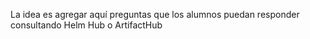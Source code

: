 La idea es agregar aquí preguntas que los alumnos puedan responder consultando Helm Hub o ArtifactHub

